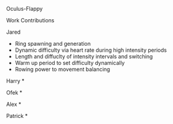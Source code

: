 Oculus-Flappy

Work Contributions

Jared
  * Ring spawning and generation
  * Dynamic difficulty via heart rate during high intensity periods
  * Length and diffuclty of intensity intervals and switching
  * Warm up period to set difficulty dynamically
  * Rowing power to movement balancing

Harry
  * 
  
Ofek
  * 
  
Alex
  * 
  
Patrick
  * 
